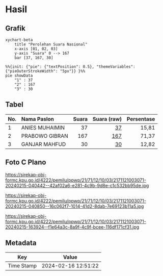 # Hasil

## Grafik

```mermaid
xychart-beta
    title "Perolehan Suara Nasional"
    x-axis [01, 02, 03]
    y-axis "Suara" 0 --> 167
    bar [37, 167, 30]
```

```mermaid
%%{init: {"pie": {"textPosition": 0.5}, "themeVariables": {"pieOuterStrokeWidth": "5px"}} }%%
pie showData
    "1" : 37
    "2" : 167
    "3" : 30
```

## Tabel

| No. | Nama Paslon    | Suara | Suara (raw) | Persentase |
|:--- |:-------------- | -----:| -----------:| ----------:|
| 1   | ANIES MUHAIMIN | 37    | [37][p-1]   | 15,81      |
| 2   | PRABOWO GIBRAN | 167   | [167][p-2]  | 71,37      |
| 3   | GANJAR MAHFUD  | 30    | [30][p-3]   | 12,82      |


[p-1]: https://github.com/gigit-pemilu/pemilu-2024/blob/main/pilpres/hitung-suara/sub/21-kepulauan-riau/sub/71-kota-batam/sub/12-batu-aji/sub/1003-kibing/sub/071-tps/sub/paslon-1.txt
[p-2]: https://github.com/gigit-pemilu/pemilu-2024/blob/main/pilpres/hitung-suara/sub/21-kepulauan-riau/sub/71-kota-batam/sub/12-batu-aji/sub/1003-kibing/sub/071-tps/sub/paslon-2.txt
[p-3]: https://github.com/gigit-pemilu/pemilu-2024/blob/main/pilpres/hitung-suara/sub/21-kepulauan-riau/sub/71-kota-batam/sub/12-batu-aji/sub/1003-kibing/sub/071-tps/sub/paslon-3.txt

## Foto C Plano

https://sirekap-obj-formc.kpu.go.id/4222/pemilu/ppwp/21/71/12/10/03/2171121003071-20240215-040442--42af02a6-e281-4c9b-9d8e-c1c532bb95de.jpg

https://sirekap-obj-formc.kpu.go.id/4222/pemilu/ppwp/21/71/12/10/03/2171121003071-20240215-040850--16c062f7-1014-41d2-8dab-7e69123b11a5.jpg

https://sirekap-obj-formc.kpu.go.id/4222/pemilu/ppwp/21/71/12/10/03/2171121003071-20240215-163924--f1e64a3c-8a9f-4c9f-bcee-116df171cf31.jpg


## Metadata

| Key        | Value               |
| ---------- | ------------------- |
| Time Stamp | 2024-02-16 12:51:22 |



